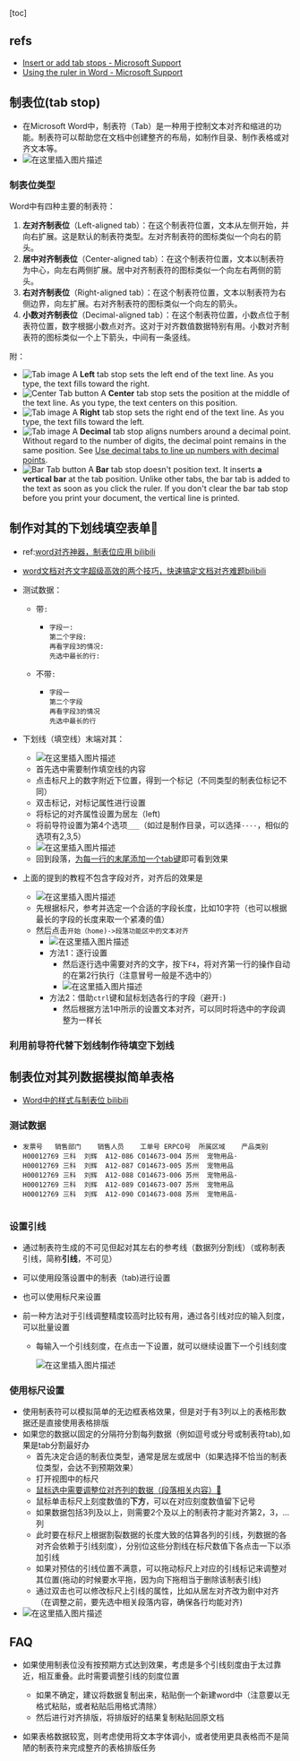 [toc]

## refs

- [Insert or add tab stops - Microsoft Support](https://support.microsoft.com/en-us/office/insert-or-add-tab-stops-06969e0f-2c81-4fe0-8df5-88f18087a8e0)
- [Using the ruler in Word - Microsoft Support](https://support.microsoft.com/en-us/office/using-the-ruler-in-word-775014ca-7bb9-4b75-ba19-4478c4a836d1)

## 制表位(tab stop)

- 在Microsoft Word中，制表符（Tab）是一种用于控制文本对齐和缩进的功能。制表符可以帮助您在文档中创建整齐的布局，如制作目录、制作表格或对齐文本等。
- ![在这里插入图片描述](https://img-blog.csdnimg.cn/f05edb08160140e0999524ef3e3de3fa.png)

### 制表位类型

Word中有四种主要的制表符：

1. **左对齐制表位**（Left-aligned tab）：在这个制表符位置，文本从左侧开始，并向右扩展。这是默认的制表符类型。左对齐制表符的图标类似一个向右的箭头。
2. **居中对齐制表位**（Center-aligned tab）：在这个制表符位置，文本以制表符为中心，向左右两侧扩展。居中对齐制表符的图标类似一个向左右两侧的箭头。
3. **右对齐制表位**（Right-aligned tab）：在这个制表符位置，文本以制表符为右侧边界，向左扩展。右对齐制表符的图标类似一个向左的箭头。
4. **小数对齐制表位**（Decimal-aligned tab）：在这个制表符位置，小数点位于制表符位置，数字根据小数点对齐。这对于对齐数值数据特别有用。小数对齐制表符的图标类似一个上下箭头，中间有一条竖线。

附：

- ![Tab image](https://img-blog.csdnimg.cn/img_convert/55cdef4ef02d00ab978cc6ed3a72e37f.gif) A **Left** tab stop sets the left end of the text line. As you type, the text fills toward the right.
- ![Center Tab button](https://img-blog.csdnimg.cn/img_convert/96a8b838d6e26eb15cc669bd0537e40b.gif) A **Center** tab stop sets the position at the middle of the text line. As you type, the text centers on this position.
- ![Tab image](https://img-blog.csdnimg.cn/img_convert/c1d66f65e561d5377e1d7420448d7d40.gif) A **Right** tab stop sets the right end of the text line. As you type, the text fills toward the left.
- ![Tab image](https://img-blog.csdnimg.cn/img_convert/e60bc8e82975233b251143cf0c26e162.gif) A **Decimal** tab stop aligns numbers around a decimal point. Without regard to the number of digits, the decimal point remains in the same position. See [Use decimal tabs to line up numbers with decimal points](https://support.microsoft.com/en-us/office/use-decimal-tabs-to-line-up-numbers-with-decimal-points-9d0fcf4d-43e8-4eb1-a1af-632b9e7cd538).
- ![Bar Tab button](https://img-blog.csdnimg.cn/img_convert/c68599f58233ac7ec38e98e8cc24e852.gif) A **Bar** tab stop doesn't position text. It inserts **a vertical bar** at the tab position. Unlike other tabs, the bar tab is added to the text as soon as you click the ruler. If you don't clear the bar tab stop before you print your document, the vertical line is printed.

## 制作对其的下划线填空表单👺

- ref:[word对齐神器，制表位应用 bilibili](https://www.bilibili.com/video/BV1Z3411j7a2/?spm_id_from=333.337.search-card.all.click&vd_source=c0a3b17a665cd2d32431213df84cd3ce)
- [word文档对齐文字超级高效的两个技巧，快速搞定文档对齐难题bilibili](https://www.bilibili.com/video/BV1iW4y147c2/?spm_id_from=333.337.search-card.all.click&vd_source=c0a3b17a665cd2d32431213df84cd3ce)

- 测试数据：

  - 带`:`

    - ```text
      字段一:	
      第二个字段:	
      再看字段3的情况:	
      先选中最长的行:	
      
      ```

  - 不带`:`

    - ```text
      字段一
      第二个字段
      再看字段3的情况
      先选中最长的行	
      
      ```

      

- 下划线（填空线）末端对其：

  - ![在这里插入图片描述](https://img-blog.csdnimg.cn/63fcd60bbe9c44e482c40cade89fbc4e.png)
  - 首先选中需要制作填空线的内容
  - 点击标尺上的数字附近下位置，得到一个标记（不同类型的制表位标记不同）
  - 双击标记，对标记属性进行设置
  - 将标记的对齐属性设置为居左（left)
  - 将前导符设置为第4个选项`___`（如过是制作目录，可以选择`····`，相似的选项有2,3,5）
  - ![在这里插入图片描述](https://img-blog.csdnimg.cn/03aa2b26984442a090546d6b3469639a.png)
  - 回到段落，<u>为每一行的末尾添加一个tab键</u>即可看到效果

- 上面的提到的教程不包含字段对齐，对齐后的效果是

  - ![在这里插入图片描述](https://img-blog.csdnimg.cn/4b0b725de5ae46689222b645c664c728.png)
  - 先根据标尺，参考并选定一个合适的字段长度，比如10字符（也可以根据最长的字段的长度来取一个紧凑的值）
  - 然后点击`开始（home)->段落功能区中的文本对齐`
    - ![在这里插入图片描述](https://img-blog.csdnimg.cn/2ab34180ba8e498d97fca30586278ef7.png)
    - 方法1：逐行设置
      - 然后逐行选中需要对齐的文字，按下`F4`，将对齐第一行的操作自动的在第2行执行（注意冒号一般是不选中的）
      - ![在这里插入图片描述](https://img-blog.csdnimg.cn/e7a958958cbe4e88b684d932ffc772f5.png)
    - 方法2：借助`ctrl`键和鼠标划选各行的字段（避开`:`)
      - 然后根据方法1中所示的设置文本对齐，可以同时将选中的字段调整为一样长

### 利用前导符代替下划线制作待填空下划线

## 制表位对其列数据模拟简单表格

- [Word中的样式与制表位 bilibili](https://www.bilibili.com/video/BV1oK4y147AC/?spm_id_from=333.337.search-card.all.click&vd_source=c0a3b17a665cd2d32431213df84cd3ce)

### 测试数据

- ```text
  发票号	销售部门	销售人员	工单号	ERPCO号	所属区域	产品类别
  H00012769	三科	刘辉	A12-086	C014673-004	苏州	宠物用品·
  H00012769	三科	刘辉	A12-087	C014673-005	苏州	宠物用品
  H00012769	三科	刘辉	A12-088	C014673-006	苏州	宠物用品·
  H00012769	三科	刘辉	A12-089	C014673-007	苏州	宠物用品
  H00012769	三科	刘辉	A12-090	C014673-008	苏州	宠物用品·
  
  
  ```

  

### 设置引线

- 通过制表符生成的不可见但起对其左右的参考线（数据列分割线）（或称制表引线，简称**引线**，不可见）

- 可以使用段落设置中的制表（tab)进行设置

- 也可以使用标尺来设置

- 前一种方法对于引线调整精度较高时比较有用，通过各引线对应的输入刻度，可以批量设置

  - 每输入一个引线刻度，在点击一下设置，就可以继续设置下一个引线刻度

    ![在这里插入图片描述](https://img-blog.csdnimg.cn/e61047207a3a481d91cf3305e55b8067.png)

### 使用标尺设置

- 使用制表符可以模拟简单的无边框表格效果，但是对于有3列以上的表格形数据还是直接使用表格排版
- 如果您的数据以固定的分隔符分割每列数据（例如逗号或分号或制表符tab),如果是tab分割最好办
  - 首先决定合适的制表位类型，通常是居左或居中（如果选择不恰当的制表位类型，会达不到预期效果）
  - 打开视图中的标尺
  - <u>鼠标选中需要调整位对齐列的数据（段落相关内容）👺</u>
  - 鼠标单击标尺上刻度数值的**下方**，可以在对应刻度数值留下记号
  - 如果数据包括3列及以上，则需要2个及以上的制表符才能对齐第2，3，... 列
  - 此时要在标尺上根据割裂数据的长度大致的估算各列的引线，列数据的各对齐会依赖于引线刻度），分别位这些分割线在标尺数值下各点击一下以添加引线
  - 如果对预估的引线位置不满意，可以拖动标尺上对应的引线标记来调整对其位置(拖动的时候要水平拖，因为向下拖相当于删除该制表引线)
  - 通过双击也可以修改标尺上引线的属性，比如从居左对齐改为剧中对齐（在调整之前，要先选中相关段落内容，确保各行均能对齐)
- ![在这里插入图片描述](https://img-blog.csdnimg.cn/5818850d1bbb484b9eda38e2013f31ba.png)

## FAQ

- 如果使用制表位没有按预期方式达到效果，考虑是多个引线刻度由于太过靠近，相互重叠。此时需要调整引线的刻度位置

  - 如果不确定，建议将数据复制出来，粘贴倒一个新建word中（注意要以无格式粘贴，或者粘贴后用格式清除）
  - 然后进行对齐排版，将排版好的结果复制粘贴回原文档

- 如果表格数据较宽，则考虑使用将文本字体调小，或者使用更具表格而不是简陋的制表符来完成整齐的表格排版任务

  



